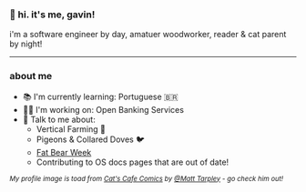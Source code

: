 ### 👋 hi. it's me, gavin!

i'm a software engineer by day, amatuer woodworker, reader & cat parent by night! 


--- 
### about me
- 📚 I'm currently learning: Portuguese 🇧🇷
- 👨‍💻 I'm working on: Open Banking Services
- 💬 Talk to me about:
  - Vertical Farming 🌱
  - Pigeons & Collared Doves 🐦
  - [Fat Bear Week](https://explore.org/fat-bear-week)
  - Contributing to OS docs pages that are out of date!
    









<sub>*My profile image is toad from [Cat's Cafe Comics](https://www.catscafecomics.com/) by [@Matt Tarpley](https://twitter.com/CatsCafeComics) - go check him out!*<sub>
